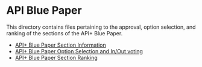# API Blue Paper

This directory contains files pertaining to the approval, option selection, and ranking of the sections of the API+ Blue Paper.

- [API+ Blue Paper Section Information](section-details.md)
- [API+ Blue Paper Option Selection and In/Out voting](in-out-option.md)
- [API+ Blue Paper Section Ranking](section-rank.md)

